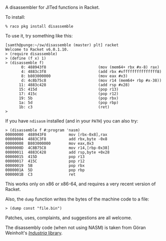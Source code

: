 A disassembler for JITed functions in Racket.

To install:

    % raco pkg install disassemble

To use it, try something like this:

```
[samth@punge:~/sw/disassemble (master) plt] racket
Welcome to Racket v6.0.1.10.
> (require disassemble)
> (define (f x) 1)
> (disassemble f)
       0: 488943f8                       (mov (mem64+ rbx #x-8) rax)
       4: 4883c3f8                       (add rbx #xfffffffffffffff8)
       8: b803000000                     (mov eax #x3)
       d: 4c8b75c8                       (mov r14 (mem64+ rbp #x-38))
      11: 4883c428                       (add rsp #x28)
      15: 415d                           (pop r13)
      17: 415c                           (pop r12)
      19: 5b                             (pop rbx)
      1a: 5d                             (pop rbp)
      1b: c3                             (ret)
>
```

If you have `ndisasm` installed (and in your `PATH`) you can also try:

```
> (disassemble f #:program 'nasm)
00000000  488943F8          mov [rbx-0x8],rax
00000004  4883C3F8          add rbx,byte -0x8
00000008  B803000000        mov eax,0x3
0000000D  4C8B75C8          mov r14,[rbp-0x38]
00000011  4883C428          add rsp,byte +0x28
00000015  415D              pop r13
00000017  415C              pop r12
00000019  5B                pop rbx
0000001A  5D                pop rbp
0000001B  C3                ret
```

This works only on x86 or x86-64, and requires a very recent version
of Racket.

Also, the `dump` function writes the bytes of the machine code to a
file:

```
> (dump const "file.bin")
```

Patches, uses, complaints, and suggestions are all welcome.

The disassembly code (when not using NASM) is taken from Göran
Weinholt's [_Industria_ library](http://github.com/weinholt/industria).